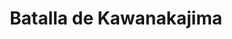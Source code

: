 ﻿---
title: "Batalla de Kawanakajima"
permalink: periodes_278.html
layout: periode
dataInici: 1561-09-10
sidebar: periodes
pares:
  - 162:
    title: "Sengoku jidai"
    dataInici: "(1467)"
    dataFi: "(1603)"

fills:
jocsPrincipals:
  - title: "Kawanakajima 1561"
    bggId: 39189

jocsEscenaris:
jocsEpoca:
  - title: "Samurai"
    bggId: 3061
    escenari: "Kawanakajima"

  - title: "Ancient Battles Deluxe Expansion Kit 5.1: Way of the Samurai"
    bggId: 111826
    escenari: "4th Kawanakajima"

  - title: "Samurai Battles"
    bggId: 122913
    escenari: "Fourth Kawanakajima"

jocsEpocaEscenaris:
  - title: "Samurai Battles"
    bggId: 122913
    escenari: "Fourth Kawanakajima"

---
